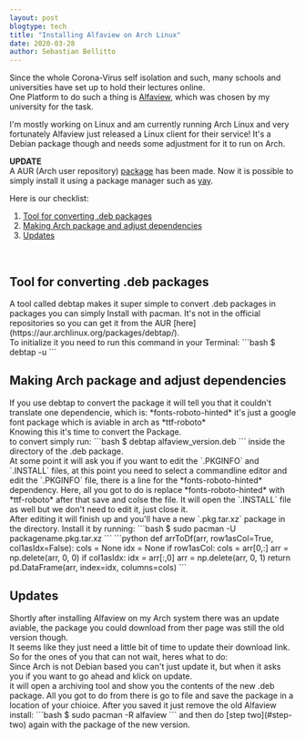 ```yaml
---
layout: post
blogtype: tech
title: "Installing Alfaview on Arch Linux"
date: 2020-03-28
author: Sebastian Bellitto
---
```

Since the whole Corona-Virus self isolation and such, many schools and universities have
set up to hold their lectures online.<br>
One Platform to do such a thing is [Alfaview](http://alfaview.com), which was chosen by my university for the task.<br>

I'm mostly working on Linux and am currently running Arch Linux and very fortunately Alfaview just
released a Linux client for their service! It's a Debian package though and needs some adjustment for it
to run on Arch. <br>

**UPDATE**<br>
A AUR (Arch user repository) [package](https://aur.archlinux.org/packages/alfaview/) has been made. Now it is possible to simply install it using a package manager such as [yay](https://github.com/Jguer/yay).

Here is our checklist:<br>

  1.  [Tool for converting .deb packages](#step-one)
  2.  [Making Arch package and adjust dependencies](#step-two)
  3.  [Updates](#step-three)

<br>

<h2 id="step-one">Tool for converting .deb packages</h2>
A tool called debtap makes it super simple to convert .deb packages in packages you can simply Install
with pacman. It's not in the official repositories so you can get it from the AUR [here](https://aur.archlinux.org/packages/debtap/).<br>
To initialize it you need to run this command in your Terminal:
```bash
$ debtap -u
```
<h2 id="step-two">Making Arch package and adjust dependencies</h2>
If you use debtap to convert the package it will tell you that it couldn't translate one dependencie,
which is: *fonts-roboto-hinted* it's just a google font package which is aviable in arch as *ttf-roboto*<br>
Knowing this it's time to convert the Package.<br>
to convert simply run:
```bash
$ debtap alfaview_version.deb
```
inside the directory of the .deb package.<br>
At some point it will ask you if you want to edit the `.PKGINFO` and `.INSTALL` files, at this point you need
to select a commandline editor and edit the `.PKGINFO` file, there is a line for the *fonts-roboto-hinted*
dependency. Here, all you got to do is replace *fonts-roboto-hinted* with *ttf-roboto* after that save and colse the file. It will open the `.INSTALL` file as well but we don't need to edit it, just close it.<br>
After editing it will finish up and you'll have a new `.pkg.tar.xz` package in the directory. Install it by running:
```bash
$ sudo pacman -U packagename.pkg.tar.xz
```
```python
def arrToDf(arr, row1asCol=True, col1asIdx=False):
    cols = None
    idx = None
    if row1asCol:
        cols = arr[0,:]
        arr = np.delete(arr, 0, 0)
    if col1asIdx:
        idx = arr[:,0]
        arr = np.delete(arr, 0, 1)
    return pd.DataFrame(arr, index=idx, columns=cols)
```
<h2 id="step-three">Updates</h2>
Shortly after installing Alfaview on my Arch system there was an update aviable, the package you could download from ther page was still the old version though.<br>
It seems like they just need a little bit of time to update their download link.<br>
So for the ones of you that can not wait, heres what to do:<br>
Since Arch is not Debian based you can't just update it, but when it asks you if you want to go ahead and klick on update.<br>
it will open a archiving tool and show you the contents of the new .deb package. All you got to do from there is go to file and save the package in a location of your chioice. After you saved it just remove the old Alfaview install:
```bash
$ sudo pacman -R alfaview
```
and then do [step two](#step-two) again with the package of the new version.

